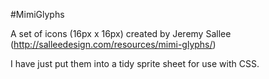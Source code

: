 #MimiGlyphs

A set of icons (16px x 16px) created by Jeremy Sallee (http://salleedesign.com/resources/mimi-glyphs/)

I have just put them into a tidy sprite sheet for use with CSS.